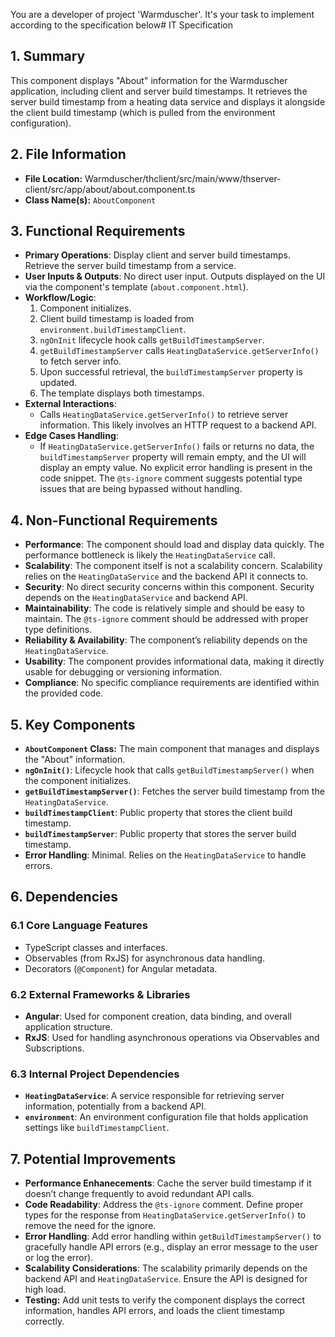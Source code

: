 You are a developer of project 'Warmduscher'. It's your task to implement according to the specification below# IT Specification

## 1. Summary

This component displays "About" information for the Warmduscher application, including client and server build timestamps. It retrieves the server build timestamp from a heating data service and displays it alongside the client build timestamp (which is pulled from the environment configuration).

## 2. File Information

- **File Location:** Warmduscher/thclient/src/main/www/thserver-client/src/app/about/about.component.ts
- **Class Name(s):** `AboutComponent`

## 3. Functional Requirements

- **Primary Operations**: Display client and server build timestamps. Retrieve the server build timestamp from a service.
- **User Inputs & Outputs**:  No direct user input. Outputs displayed on the UI via the component's template (`about.component.html`).
- **Workflow/Logic**:
    1.  Component initializes.
    2.  Client build timestamp is loaded from `environment.buildTimestampClient`.
    3.  `ngOnInit` lifecycle hook calls `getBuildTimestampServer`.
    4.  `getBuildTimestampServer` calls `HeatingDataService.getServerInfo()` to fetch server info.
    5.  Upon successful retrieval, the `buildTimestampServer` property is updated.
    6.  The template displays both timestamps.
- **External Interactions**:
    - Calls `HeatingDataService.getServerInfo()` to retrieve server information. This likely involves an HTTP request to a backend API.
- **Edge Cases Handling**:
    -  If `HeatingDataService.getServerInfo()` fails or returns no data, the `buildTimestampServer` property will remain empty, and the UI will display an empty value.  No explicit error handling is present in the code snippet. The `@ts-ignore` comment suggests potential type issues that are being bypassed without handling.

## 4. Non-Functional Requirements

- **Performance**: The component should load and display data quickly. The performance bottleneck is likely the `HeatingDataService` call.
- **Scalability**: The component itself is not a scalability concern. Scalability relies on the `HeatingDataService` and the backend API it connects to.
- **Security**: No direct security concerns within this component. Security depends on the `HeatingDataService` and backend API.
- **Maintainability**: The code is relatively simple and should be easy to maintain.  The `@ts-ignore` comment should be addressed with proper type definitions.
- **Reliability & Availability**:  The component’s reliability depends on the `HeatingDataService`.
- **Usability**: The component provides informational data, making it directly usable for debugging or versioning information.
- **Compliance**: No specific compliance requirements are identified within the provided code.

## 5. Key Components

- **`AboutComponent` Class:**  The main component that manages and displays the "About" information.
- **`ngOnInit()`**: Lifecycle hook that calls `getBuildTimestampServer()` when the component initializes.
- **`getBuildTimestampServer()`**:  Fetches the server build timestamp from the `HeatingDataService`.
- **`buildTimestampClient`**: Public property that stores the client build timestamp.
- **`buildTimestampServer`**: Public property that stores the server build timestamp.
- **Error Handling**: Minimal. Relies on the `HeatingDataService` to handle errors.

## 6. Dependencies

### 6.1 Core Language Features

- TypeScript classes and interfaces.
- Observables (from RxJS) for asynchronous data handling.
- Decorators (`@Component`) for Angular metadata.

### 6.2 External Frameworks & Libraries

- **Angular**:  Used for component creation, data binding, and overall application structure.
- **RxJS**: Used for handling asynchronous operations via Observables and Subscriptions.

### 6.3 Internal Project Dependencies

- **`HeatingDataService`**: A service responsible for retrieving server information, potentially from a backend API.
- **`environment`**: An environment configuration file that holds application settings like `buildTimestampClient`.

## 7. Potential Improvements

- **Performance Enhanecements**:  Cache the server build timestamp if it doesn’t change frequently to avoid redundant API calls.
- **Code Readability**:  Address the `@ts-ignore` comment.  Define proper types for the response from `HeatingDataService.getServerInfo()` to remove the need for the ignore.
- **Error Handling**:  Add error handling within `getBuildTimestampServer()` to gracefully handle API errors (e.g., display an error message to the user or log the error).
- **Scalability Considerations**:  The scalability primarily depends on the backend API and `HeatingDataService`. Ensure the API is designed for high load.
- **Testing:** Add unit tests to verify the component displays the correct information, handles API errors, and loads the client timestamp correctly.
